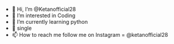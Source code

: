- 👋 Hi, I’m @Ketanofficial28
- 👀 I’m interested in Coding
- 🌱 I’m currently learning python
- 💞 single
- 📫 How to reach me follow me on Instagram = @ketanofficial28

<!---
Ketanofficial28/Ketanofficial28 is a ✨ special ✨ repository because its `README.md` (this file) appears on your GitHub profile.
You can click the Preview link to take a look at your changes.
--->
